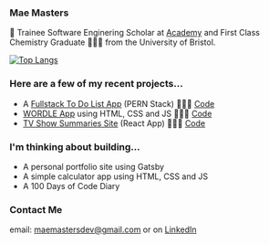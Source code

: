 ### Mae Masters

👋 Trainee Software Enginering Scholar at <a href=https://academy.tech/>Academy</a> and First Class Chemistry Graduate 👩🏻‍🎓 from the University of Bristol.

[![Top Langs](https://github-readme-stats.vercel.app/api/top-langs/?username=maemastersdev&layout=compact)](https://github.com/maemastersdev/github-readme-stats)

### Here are a few of my recent projects...

- A <a href=https://linktodeployedapp/>Fullstack To Do List App</a> (PERN Stack) 👩🏻‍💻 <a href= https://github.com/maemastersdev/PERN-TODO> Code </a>
- <a href=https://linktodeployedwordle>WORDLE App</a> using HTML, CSS and JS 👩🏻‍💻 <a href= https://addcodehere> Code </a>
- <a href=https://academy-maemastersdev-tv-shows.netlify.app/>TV Show Summaries Site</a> (React App) 👩🏻‍💻 <a href= https://github.com/maemastersdev/tv-shows-project> Code </a>

### I'm thinking about building...
- A personal portfolio site using Gatsby
- A simple calculator app using HTML, CSS and JS
- A 100 Days of Code Diary

### Contact Me

email: maemastersdev@gmail.com
or on <a href= https://www.linkedin.com/in/mae-masters/> LinkedIn </a>
<!--
**maemastersdev/maemastersdev** is a ✨ _special_ ✨ repository because its `README.md` (this file) appears on your GitHub profile.

Here are some ideas to get you started:

- 🔭 I’m currently working on ...
- 🌱 I’m currently learning ...
- 👯 I’m looking to collaborate on ...
- 🤔 I’m looking for help with ...
- 💬 Ask me about ...
- 📫 How to reach me: ...
- 😄 Pronouns: ...
- ⚡ Fun fact: ...
-->
